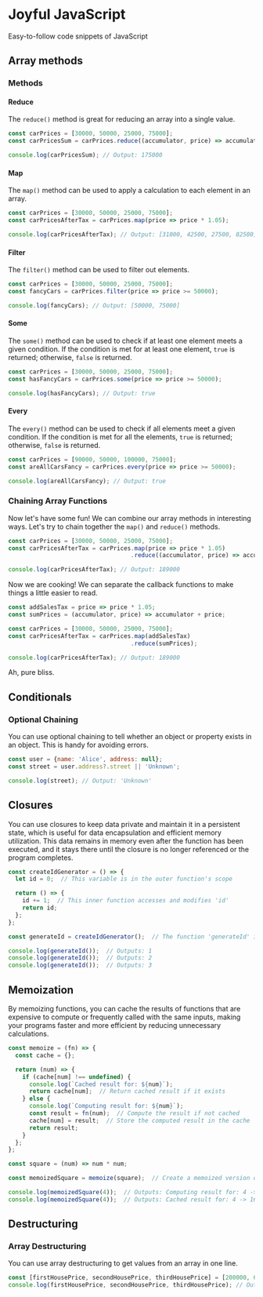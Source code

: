 # Joyful JavaScript
Easy-to-follow code snippets of JavaScript

## Array methods

### Methods

#### Reduce
The `reduce()` method is great for reducing an array into a single value.

```javascript
const carPrices = [30000, 50000, 25000, 75000];
const carPricesSum = carPrices.reduce((accumulator, price) => accumulator + price);

console.log(carPricesSum); // Output: 175000
```

#### Map
The `map()` method can be used to apply a calculation to each element in an array.

```javascript
const carPrices = [30000, 50000, 25000, 75000];
const carPricesAfterTax = carPrices.map(price => price * 1.05);

console.log(carPricesAfterTax); // Output: [31000, 42500, 27500, 82500]
```

#### Filter
The `filter()` method can be used to filter out elements.

```javascript
const carPrices = [30000, 50000, 25000, 75000];
const fancyCars = carPrices.filter(price => price >= 50000);

console.log(fancyCars); // Output: [50000, 75000]
```

#### Some
The `some()` method can be used to check if at least one element meets a given condition. If the condition is met for at least one element, `true` is returned; otherwise, `false` is returned.

```javascript
const carPrices = [30000, 50000, 25000, 75000];
const hasFancyCars = carPrices.some(price => price >= 50000);

console.log(hasFancyCars); // Output: true
```

#### Every
The `every()` method can be used to check if all elements meet a given condition. If the condition is met for all the elements, `true` is returned; otherwise, `false` is returned.

```javascript
const carPrices = [90000, 50000, 100000, 75000];
const areAllCarsFancy = carPrices.every(price => price >= 50000);

console.log(areAllCarsFancy); // Output: true
```

### Chaining Array Functions

Now let's have some fun! We can combine our array methods in interesting ways. Let's try to chain together the `map()` and `reduce()` methods.

```javascript
const carPrices = [30000, 50000, 25000, 75000];
const carPricesAfterTax = carPrices.map(price => price * 1.05)
                                   .reduce((accumulator, price) => accumulator + price);

console.log(carPricesAfterTax); // Output: 189000
```

Now we are cooking! We can separate the callback functions to make things a little easier to read.

```javascript
const addSalesTax = price => price * 1.05;
const sumPrices = (accumulator, price) => accumulator + price;

const carPrices = [30000, 50000, 25000, 75000];
const carPricesAfterTax = carPrices.map(addSalesTax)
                                   .reduce(sumPrices);

console.log(carPricesAfterTax); // Output: 189000
```
Ah, pure bliss.

## Conditionals

### Optional Chaining

You can use optional chaining to tell whether an object or property exists in an object. This is handy for avoiding errors.

```javascript
const user = {name: 'Alice', address: null};
const street = user.address?.street || 'Unknown';

console.log(street); // Output: 'Unknown'
```

## Closures

You can use closures to keep data private and maintain it in a persistent state, which is useful for data encapsulation and efficient memory utilization. This data remains in memory even after the function has been executed, and it stays there until the closure is no longer referenced or the program completes.

```javascript
const createIdGenerator = () => {
  let id = 0;  // This variable is in the outer function's scope

  return () => {
    id += 1;  // This inner function accesses and modifies 'id'
    return id;
  };
};

const generateId = createIdGenerator();  // The function 'generateId' is a closure

console.log(generateId());  // Outputs: 1
console.log(generateId());  // Outputs: 2
console.log(generateId());  // Outputs: 3
```

## Memoization

By memoizing functions, you can cache the results of functions that are expensive to compute or frequently called with the same inputs, making your programs faster and more efficient by reducing unnecessary calculations.

```javascript
const memoize = (fn) => {
  const cache = {};

  return (num) => {
    if (cache[num] !== undefined) { 
      console.log(`Cached result for: ${num}`); 
      return cache[num];  // Return cached result if it exists
    } else {
      console.log(`Computing result for: ${num}`); 
      const result = fn(num);  // Compute the result if not cached
      cache[num] = result;  // Store the computed result in the cache
      return result;
    }
  };
};

const square = (num) => num * num;

const memoizedSquare = memoize(square);  // Create a memoized version of the square function

console.log(memoizedSquare(4));  // Outputs: Computing result for: 4 -> 16
console.log(memoizedSquare(4));  // Outputs: Cached result for: 4 -> 16
```

## Destructuring

### Array Destructuring

You can use array destructuring to get values from an array in one line.

```javascript
const [firstHousePrice, secondHousePrice, thirdHousePrice] = [200000, 600000, 400000];
console.log(firstHousePrice, secondHousePrice, thirdHousePrice); // Output: 200000 600000 400000

```

